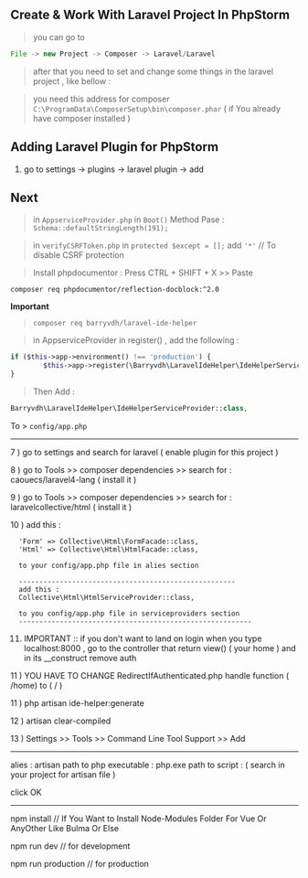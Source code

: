 ## Create & Work With Laravel Project In PhpStorm

> you can go to

```javascript
File -> new Project -> Composer -> Laravel/Laravel
```

> after that you need to set and change some things in the laravel project , like bellow :

> you need this address for composer `C:\ProgramData\ComposerSetup\bin\composer.phar` ( if You already have composer installed )

## Adding Laravel Plugin for PhpStorm

1) go to settings -> plugins -> laravel plugin -> add

## Next

> in `AppserviceProvider.php` in `Boot()` Method Pase : `Schema::defaultStringLength(191);`



> in `verifyCSRFToken.php` in `protected $except = [];` add `'*'` // To disable CSRF protection



> Install phpdocumentor : Press CTRL + SHIFT + X >> Paste 

`composer req phpdocumentor/reflection-docblock:^2.0`



**Important**

> `composer req barryvdh/laravel-ide-helper`

> in AppserviceProvider in register() , add the following :

```php
if ($this->app->environment() !== 'production') {
        $this->app->register(\Barryvdh\LaravelIdeHelper\IdeHelperServiceProvider::class);
}
```

> Then Add :

```php
Barryvdh\LaravelIdeHelper\IdeHelperServiceProvider::class,
```

To > `config/app.php`

------

7 ) go to settings and search for laravel ( enable plugin for this project )

8 ) go to Tools >> composer dependencies >> search for : caouecs/laravel4-lang ( install it )

9 ) go to Tools >> composer dependencies >> search for : laravelcollective/html ( install it )

10 ) add this :

```
  'Form' => Collective\Html\FormFacade::class,
  'Html' => Collective\Html\HtmlFacade::class,
  
  to your config/app.php file in alies section
  
  -----------------------------------------------------
  add this :
  Collective\Html\HtmlServiceProvider::class, 
  
  to you config/app.php file in serviceproviders section
  ---------------------------------------------------------
```

11) IMPORTANT :: if you don't want to land on login when you type localhost:8000 ,
    go to the controller that return view() ( your home ) and in its __construct
    remove auth

11 ) YOU HAVE TO CHANGE RedirectIfAuthenticated.php handle function ( /home) to ( / )
	  

11 ) php artisan ide-helper:generate

12 ) artisan clear-compiled

13 ) Settings >> Tools >> Command Line Tool Support >> Add

------

alies : artisan
path to php executable : php.exe
path to script : ( search in your project for artisan file )

click OK

------

npm install  // If You Want to Install Node-Modules Folder For Vue Or AnyOther Like Bulma Or Else

npm run dev // for development

npm run production // for production